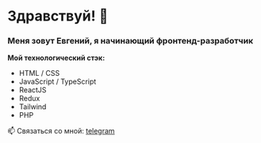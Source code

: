 # Здравствуй! 👋
### Меня зовут Евгений, я начинающий фронтенд-разработчик

**Мой технологический стэк:**
* HTML / CSS
* JavaScript / TypeScript
* ReactJS
* Redux
* Tailwind
* PHP

📫 Связаться со мной: [telegram](https://t.me/eborunov)

<!--
**Jenium/Jenium** is a ✨ _special_ ✨ repository because its `README.md` (this file) appears on your GitHub profile.

Here are some ideas to get you started:

- 🔭 I’m currently working on ...
- 🌱 I’m currently learning ...
- 👯 I’m looking to collaborate on ...
- 🤔 I’m looking for help with ...
- 💬 Ask me about ...
- 📫 How to reach me: ...
- 😄 Pronouns: ...
- ⚡ Fun fact: ...
-->
